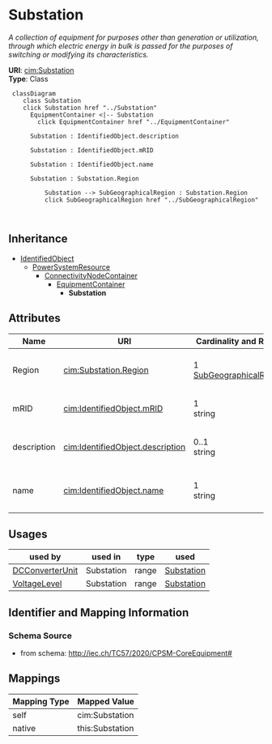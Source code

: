 # Substation


_A collection of equipment for purposes other than generation or utilization, through which electric energy in bulk is passed for the purposes of switching or modifying its characteristics._





**URI**: [cim:Substation](http://iec.ch/TC57/CIM100#Substation)<br />
**Type**: Class




```mermaid
 classDiagram
    class Substation
    click Substation href "../Substation"
      EquipmentContainer <|-- Substation
        click EquipmentContainer href "../EquipmentContainer"
      
      Substation : IdentifiedObject.description
        
      Substation : IdentifiedObject.mRID
        
      Substation : IdentifiedObject.name
        
      Substation : Substation.Region
        
          Substation --> SubGeographicalRegion : Substation.Region
          click SubGeographicalRegion href "../SubGeographicalRegion"
        
      
```





## Inheritance
* [IdentifiedObject](IdentifiedObject.md)
    * [PowerSystemResource](PowerSystemResource.md)
        * [ConnectivityNodeContainer](ConnectivityNodeContainer.md)
            * [EquipmentContainer](EquipmentContainer.md)
                * **Substation**



## Attributes


| Name | URI | Cardinality and Range | Description | Inheritance |
| ---  | --- | --- | --- | --- |
| Region | [cim:Substation.Region](http://iec.ch/TC57/CIM100#Substation.Region) | 1 <br />  [SubGeographicalRegion](SubGeographicalRegion.md)  | The SubGeographicalRegion containing the substation | direct |
| mRID | [cim:IdentifiedObject.mRID](http://iec.ch/TC57/CIM100#IdentifiedObject.mRID) | 1 <br />  string  | Master resource identifier issued by a model authority | [IdentifiedObject](IdentifiedObject.md) |
| description | [cim:IdentifiedObject.description](http://iec.ch/TC57/CIM100#IdentifiedObject.description) | 0..1 <br />  string  | The description is a free human readable text describing or naming the object | [IdentifiedObject](IdentifiedObject.md) |
| name | [cim:IdentifiedObject.name](http://iec.ch/TC57/CIM100#IdentifiedObject.name) | 1 <br />  string  | The name is any free human readable and possibly non unique text naming the o... | [IdentifiedObject](IdentifiedObject.md) |





## Usages

| used by | used in | type | used |
| ---  | --- | --- | --- |
| [DCConverterUnit](DCConverterUnit.md) | Substation | range | [Substation](Substation.md) |
| [VoltageLevel](VoltageLevel.md) | Substation | range | [Substation](Substation.md) |






## Identifier and Mapping Information







### Schema Source


* from schema: http://iec.ch/TC57/2020/CPSM-CoreEquipment#





## Mappings

| Mapping Type | Mapped Value |
| ---  | ---  |
| self | cim:Substation |
| native | this:Substation |




